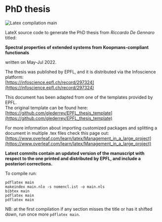 # PhD thesis

![Latex compilation main](https://github.com/degennar/PhD_thesis/actions/workflows/latex-compilation.yml/badge.svg?branch=main)

LateX source code to generate the PhD thesis from *Riccardo De Gennaro* titled:

**Spectral properties of extended systems from Koopmans-compliant functionals**

written on May-Jul 2022.

The thesis was published by EPFL, and it is distributed via the Infoscience platform:<br />
[https://infoscience.epfl.ch/record/297324](https://infoscience.epfl.ch/record/297324)

This document has been adapted from one of the templates provided by EPFL.<br />
The original template can be found here:<br />
[https://github.com/glederrey/EPFL_thesis_template](https://github.com/glederrey/EPFL_thesis_template)

For more information about importing customized packages and splitting a document in multiple .tex files check this page out:<br />
[https://www.overleaf.com/learn/latex/Management_in_a_large_project](https://www.overleaf.com/learn/latex/Management_in_a_large_project)

**Latest commits contain an updated version of the manuscript with respect to the one printed and distributed by EPFL, and include a posteriori corrections.**

To compile run:
```
pdflatex main
makeindex main.nlo -s nomencl.ist -o main.nls
bibtex main
pdflatex main
pdflatex main
```
NB: at the first compilation if any section misses the title or has it shifted down, run once more ```pdflatex main```.
